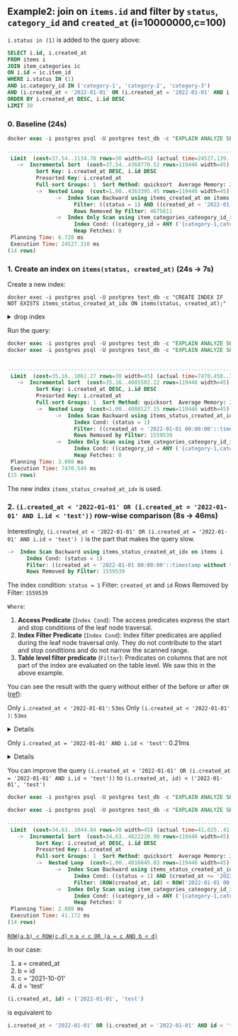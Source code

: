 
## Example2: join on `items.id` and filter by `status`, `category_id` and `created_at` (i=10000000,c=100)

`i.status in (1)` is added to the query above:

```sql
SELECT i.id, i.created_at
FROM items i
JOIN item_categories ic
ON i.id = ic.item_id
WHERE i.status IN (1)
AND ic.category_id IN ('category-1', 'category-2', 'category-3')
AND (i.created_at < '2022-01-01' OR (i.created_at = '2022-01-01' AND i.id < 'test'))
ORDER BY i.created_at DESC, i.id DESC
LIMIT 30
```

### 0. Baseline (24s)

```sql
docker exec -i postgres psql -U postgres test_db -c "EXPLAIN ANALYZE SELECT i.id, i.created_at FROM items i join item_categories ic ON i.id = ic.item_id WHERE i.status in (1) AND ic.category_id IN ('category-1', 'category-2', 'category-3') AND (i.created_at < '2022-01-01' OR (i.created_at = '2022-01-01' AND i.id < 'test') ) ORDER BY i.created_at DESC, i.id DESC LIMIT 30"
                                                                                                    QUERY PLAN
-------------------------------------------------------------------------------------------------------------------------------------------------------------------------------------------------------------------
 Limit  (cost=37.54..1134.78 rows=30 width=45) (actual time=24527.139..24527.148 rows=30 loops=1)
   ->  Incremental Sort  (cost=37.54..4368770.52 rows=119446 width=45) (actual time=24527.138..24527.141 rows=30 loops=1)
         Sort Key: i.created_at DESC, i.id DESC
         Presorted Key: i.created_at
         Full-sort Groups: 1  Sort Method: quicksort  Average Memory: 27kB  Peak Memory: 27kB
         ->  Nested Loop  (cost=1.00..4363395.45 rows=119446 width=45) (actual time=24501.843..24527.052 rows=31 loops=1)
               ->  Index Scan Backward using items_created_at on items i  (cost=0.43..846283.83 rows=1762594 width=45) (actual time=24501.268..24507.501 rows=362 loops=1)
                     Filter: ((status = 1) AND ((created_at < '2022-01-01 00:00:00'::timestamp without time zone) OR ((created_at = '2022-01-01 00:00:00'::timestamp without time zone) AND (id < 'test'::text))))
                     Rows Removed by Filter: 4675811
               ->  Index Only Scan using item_categories_cateogory_id_item_id_idx on item_categories ic  (cost=0.56..1.99 rows=1 width=37) (actual time=0.051..0.052 rows=0 loops=362)
                     Index Cond: ((category_id = ANY ('{category-1,category-2,category-3}'::text[])) AND (item_id = i.id))
                     Heap Fetches: 0
 Planning Time: 6.728 ms
 Execution Time: 24527.310 ms
(14 rows)
```

### 1. Create an index on `items(status, created_at)` (24s → 7s)

Create a new index:
```
docker exec -i postgres psql -U postgres test_db -c "CREATE INDEX IF NOT EXISTS items_status_created_at_idx ON items(status, created_at);"
```

<details><summary>drop index</summary>

If you want to drop the index for comparison:

```
docker exec -i postgres psql -U postgres test_db -c "drop INDEX IF EXISTS items_status_created_at_idx;"
```

</details>

Run the query:
```sql
docker exec -i postgres psql -U postgres test_db -c "EXPLAIN ANALYZE SELECT i.id, i.created_at FROM items i JOIN item_categories ic ON i.id = ic.item_id WHERE i.status in (1) AND ic.category_id IN ('category-1', 'category-2', 'category-3') AND (i.created_at < '2022-01-01' OR (i.created_at = '2022-01-01' AND i.id < 'test') ) ORDER BY i.created_at DESC, i.id DESC LIMIT 30"
docker exec -i postgres psql -U postgres test_db -c "EXPLAIN ANALYZE SELECT i.id, i.created_at FROM items i JOIN item_categories ic ON i.id = ic.item_id WHERE i.status in (1) AND ic.category_id in ('category-1', 'category-2', 'category-3') and (i.created_at < '2022-01-01' OR (i.created_at = '2022-01-01' AND i.id < 'test') ) ORDER BY i.created_at DESC, i.id DESC LIMIT 30"

                                                                                           QUERY PLAN
------------------------------------------------------------------------------------------------------------------------------------------------------------------------------------------------
 Limit  (cost=35.16..1061.27 rows=30 width=45) (actual time=7470.450..7470.455 rows=30 loops=1)
   ->  Incremental Sort  (cost=35.16..4085502.22 rows=119446 width=45) (actual time=7470.449..7470.451 rows=30 loops=1)
         Sort Key: i.created_at DESC, i.id DESC
         Presorted Key: i.created_at
         Full-sort Groups: 1  Sort Method: quicksort  Average Memory: 27kB  Peak Memory: 27kB
         ->  Nested Loop  (cost=1.00..4080127.15 rows=119446 width=45) (actual time=7449.225..7470.379 rows=31 loops=1)
               ->  Index Scan Backward using items_status_created_at_idx on items i  (cost=0.43..563015.53 rows=1762594 width=45) (actual time=7445.111..7447.027 rows=362 loops=1)
                     Index Cond: (status = 1)
                     Filter: ((created_at < '2022-01-01 00:00:00'::timestamp without time zone) OR ((created_at = '2022-01-01 00:00:00'::timestamp without time zone) AND (id < 'test'::text)))
                     Rows Removed by Filter: 1559539
               ->  Index Only Scan using item_categories_cateogory_id_item_id_idx on item_categories ic  (cost=0.56..1.99 rows=1 width=37) (actual time=0.062..0.063 rows=0 loops=362)
                     Index Cond: ((category_id = ANY ('{category-1,category-2,category-3}'::text[])) AND (item_id = i.id))
                     Heap Fetches: 0
 Planning Time: 3.098 ms
 Execution Time: 7470.549 ms
(15 rows)
```

The new index `items_status_created_at_idx` is used.

### 2. `(i.created_at < '2022-01-01' OR (i.created_at = '2022-01-01' AND i.id < 'test'))` row-wise comparison (8s → 46ms)

Interestingly, `(i.created_at < '2022-01-01' OR (i.created_at = '2022-01-01' AND i.id < 'test') )` is the part that makes the query slow.

```sql
->  Index Scan Backward using items_status_created_at_idx on items i  (cost=0.43..563015.53 rows=1762594 width=45) (actual time=7445.111..7447.027 rows=362 loops=1)
      Index Cond: (status = 1)
      Filter: ((created_at < '2022-01-01 00:00:00'::timestamp without time zone) OR ((created_at = '2022-01-01 00:00:00'::timestamp without time zone) AND (id < 'test'::text)))
      Rows Removed by Filter: 1559539
```

The index condition: `status = 1`
Filter: `created_at` and `id`
Rows Removed by Filter: `1559539`

`Where`:
1. **Access Predicate** (`Index Cond`): The access predicates express the start and stop conditions of the leaf node traversal.
1. **Index Filter Predicate** (`Index Cond`): Index filter predicates are applied during the leaf node traversal only. They do not contribute to the start and stop conditions and do not narrow the scanned range.
1. **Table level filter predicate** (`Filter`): Predicates on columns that are not part of the index are evaluated on the table level. We saw this in the above example.


You can see the result with the query without either of the before or after `OR` ([ref](https://dba.stackexchange.com/questions/241591/postgres-choosing-a-filter-instead-of-index-cond-when-or-is-involved)):

Only `i.created_at < '2022-01-01'`: `53ms`
Only `(i.created_at < '2022-01-01' )`: `53ms`

<details>

```sql
docker exec -i postgres psql -U postgres test_db -c "EXPLAIN ANALYZE SELECT i.id, i.created_at FROM items i join item_categories ic ON i.id = ic.item_id WHERE i.status in (1) AND ic.category_id IN ('category-1', 'category-2', 'category-3') AND i.created_at < '2022-01-01' ORDER BY i.created_at DESC, i.id DESC LIMIT 30"
                                                                                      QUERY PLAN
---------------------------------------------------------------------------------------------------------------------------------------------------------------------------------------
 Limit  (cost=34.56..1042.56 rows=30 width=45) (actual time=35.202..35.207 rows=30 loops=1)
   ->  Incremental Sort  (cost=34.56..4013407.91 rows=119446 width=45) (actual time=35.201..35.203 rows=30 loops=1)
         Sort Key: i.created_at DESC, i.id DESC
         Presorted Key: i.created_at
         Full-sort Groups: 1  Sort Method: quicksort  Average Memory: 27kB  Peak Memory: 27kB
         ->  Nested Loop  (cost=1.00..4008032.84 rows=119446 width=45) (actual time=0.445..35.054 rows=31 loops=1)
               ->  Index Scan Backward using items_status_created_at_idx on items i  (cost=0.43..490921.22 rows=1762594 width=45) (actual time=0.196..8.728 rows=362 loops=1)
                     Index Cond: ((status = 1) AND (created_at < '2022-01-01 00:00:00'::timestamp without time zone))
               ->  Index Only Scan using item_categories_cateogory_id_item_id_idx on item_categories ic  (cost=0.56..1.99 rows=1 width=37) (actual time=0.069..0.071 rows=0 loops=362)
                     Index Cond: ((category_id = ANY ('{category-1,category-2,category-3}'::text[])) AND (item_id = i.id))
                     Heap Fetches: 0
 Planning Time: 5.499 ms
 Execution Time: 35.360 ms
(13 rows)
```

</details>

Only `i.created_at = '2022-01-01' AND i.id < 'test'`: 0.21ms

<details>

```sql
docker exec -i postgres psql -U postgres test_db -c "EXPLAIN ANALYZE SELECT i.id, i.created_at FROM items i join item_categories ic ON i.id = ic.item_id WHERE i.status in (1) AND ic.category_id IN ('category-1', 'category-2', 'category-3') AND i.created_at = '2022-01-01' AND i.id < 'test' ORDER BY i.created_at DESC, i.id DESC LIMIT 30"
                                                                         QUERY PLAN
-------------------------------------------------------------------------------------------------------------------------------------------------------------
 Limit  (cost=22.20..22.20 rows=1 width=45) (actual time=0.150..0.150 rows=0 loops=1)
   ->  Sort  (cost=22.20..22.20 rows=1 width=45) (actual time=0.149..0.149 rows=0 loops=1)
         Sort Key: i.id DESC
         Sort Method: quicksort  Memory: 25kB
         ->  Nested Loop  (cost=1.00..22.19 rows=1 width=45) (actual time=0.116..0.117 rows=0 loops=1)
               ->  Index Scan using items_status_created_at_idx on items i  (cost=0.43..8.46 rows=1 width=45) (actual time=0.116..0.116 rows=0 loops=1)
                     Index Cond: ((status = 1) AND (created_at = '2022-01-01 00:00:00'::timestamp without time zone))
                     Filter: (id < 'test'::text)
               ->  Index Only Scan using item_categories_cateogory_id_item_id_idx on item_categories ic  (cost=0.56..13.72 rows=1 width=37) (never executed)
                     Index Cond: ((category_id = ANY ('{category-1,category-2,category-3}'::text[])) AND (item_id = i.id))
                     Heap Fetches: 0
 Planning Time: 2.430 ms
 Execution Time: 0.219 ms
(13 rows)
```

</details>

You can improve the query `(i.created_at < '2022-01-01' OR (i.created_at = '2022-01-01' AND i.id < 'test'))` to `(i.created_at, id) < ('2022-01-01', 'test')`

```sql
docker exec -i postgres psql -U postgres test_db -c "EXPLAIN ANALYZE SELECT i.id, i.created_at FROM items i JOIN item_categories ic ON i.id = ic.item_id WHERE i.status IN (1) AND ic.category_id IN ('category-1', 'category-2', 'category-3') AND (i.created_at, i.id) < ('2022-01-01', 'test') ORDER BY i.created_at DESC, i.id DESC LIMIT 30"
```

```sql
docker exec -i postgres psql -U postgres test_db -c "EXPLAIN ANALYZE SELECT i.id, i.created_at FROM items i JOIN item_categories ic ON i.id = ic.item_id WHERE i.status IN (1) AND ic.category_id IN ('category-1', 'category-2', 'category-3') AND (i.created_at, i.id) < ('2022-01-01', 'test') ORDER BY i.created_at DESC, i.id DESC LIMIT 30"
                                                                                      QUERY PLAN
---------------------------------------------------------------------------------------------------------------------------------------------------------------------------------------
 Limit  (cost=34.63..1044.84 rows=30 width=45) (actual time=41.025..41.030 rows=30 loops=1)
   ->  Incremental Sort  (cost=34.63..4022220.90 rows=119446 width=45) (actual time=41.023..41.026 rows=30 loops=1)
         Sort Key: i.created_at DESC, i.id DESC
         Presorted Key: i.created_at
         Full-sort Groups: 1  Sort Method: quicksort  Average Memory: 27kB  Peak Memory: 27kB
         ->  Nested Loop  (cost=1.00..4016845.83 rows=119446 width=45) (actual time=0.308..40.879 rows=31 loops=1)
               ->  Index Scan Backward using items_status_created_at_idx on items i  (cost=0.43..499734.21 rows=1762594 width=45) (actual time=0.103..9.723 rows=362 loops=1)
                     Index Cond: ((status = 1) AND (created_at <= '2022-01-01 00:00:00'::timestamp without time zone))
                     Filter: (ROW(created_at, id) < ROW('2022-01-01 00:00:00'::timestamp without time zone, 'test'::text))
               ->  Index Only Scan using item_categories_cateogory_id_item_id_idx on item_categories ic  (cost=0.56..1.99 rows=1 width=37) (actual time=0.083..0.084 rows=0 loops=362)
                     Index Cond: ((category_id = ANY ('{category-1,category-2,category-3}'::text[])) AND (item_id = i.id))
                     Heap Fetches: 0
 Planning Time: 2.808 ms
 Execution Time: 41.172 ms
(14 rows)
```

[`ROW(a,b) < ROW(c,d)` = `a < c OR (a = c AND b < d)`](https://www.postgresql.org/docs/current/functions-comparisons.html#ROW-WISE-COMPARISON)

In our case:
1. a = created_at
1. b = id
1. c = '2021-10-01'
1. d = 'test'

```sql
(i.created_at, id) < ('2022-01-01', 'test')
```

is equivalent to

```sql
i.created_at < '2022-01-01' OR (i.created_at = '2022-01-01' AND id < 'test')
```
